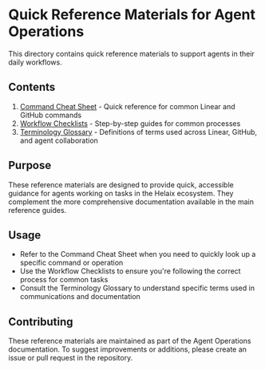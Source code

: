 # Quick Reference Materials for Agent Operations

This directory contains quick reference materials to support agents in their daily workflows.

## Contents

1. [Command Cheat Sheet](command_cheat_sheet.md) - Quick reference for common Linear and GitHub commands
2. [Workflow Checklists](workflow_checklists.md) - Step-by-step guides for common processes
3. [Terminology Glossary](terminology_glossary.md) - Definitions of terms used across Linear, GitHub, and agent collaboration

## Purpose

These reference materials are designed to provide quick, accessible guidance for agents working on tasks in the Helaix ecosystem. They complement the more comprehensive documentation available in the main reference guides.

## Usage

- Refer to the Command Cheat Sheet when you need to quickly look up a specific command or operation
- Use the Workflow Checklists to ensure you're following the correct process for common tasks
- Consult the Terminology Glossary to understand specific terms used in communications and documentation

## Contributing

These reference materials are maintained as part of the Agent Operations documentation. To suggest improvements or additions, please create an issue or pull request in the repository.

